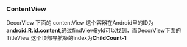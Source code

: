 ### ContentView



DecorView 下面的 contentView 这个容器在Android里的ID为**android.R.id.content**,通过findViewById可以找到，而DecorView下面的TitleView 这个顶部导航条的index为**ChildCount-1**

